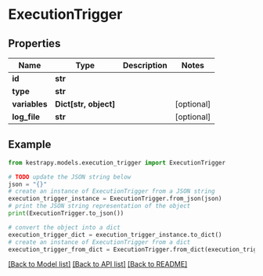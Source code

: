# ExecutionTrigger


## Properties

Name | Type | Description | Notes
------------ | ------------- | ------------- | -------------
**id** | **str** |  | 
**type** | **str** |  | 
**variables** | **Dict[str, object]** |  | [optional] 
**log_file** | **str** |  | [optional] 

## Example

```python
from kestrapy.models.execution_trigger import ExecutionTrigger

# TODO update the JSON string below
json = "{}"
# create an instance of ExecutionTrigger from a JSON string
execution_trigger_instance = ExecutionTrigger.from_json(json)
# print the JSON string representation of the object
print(ExecutionTrigger.to_json())

# convert the object into a dict
execution_trigger_dict = execution_trigger_instance.to_dict()
# create an instance of ExecutionTrigger from a dict
execution_trigger_from_dict = ExecutionTrigger.from_dict(execution_trigger_dict)
```
[[Back to Model list]](../README.md#documentation-for-models) [[Back to API list]](../README.md#documentation-for-api-endpoints) [[Back to README]](../README.md)



